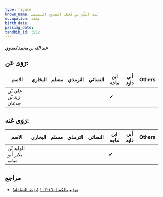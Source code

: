 ```yaml
---
type: figure
known_name: عَبد اللَّهِ بن مُحَمَّد العدوي التميمي
occupation: محدث
birth_date:
passing_date:
tahdhib_id: 3552
---
```

##### عبد الله بن محمد العدوي

## رَوَى عَن:
| الاسم                 | البخاري | مسلم | الترمذي | النسائي | ابن ماجه | أبي داود | Others |
| --------------------- | ------- | ---- | ------- | ------- | -------- | -------- | ------ |
| علي بْن زيد بْن جدعان |         |      |         |         | ✔        |          |        |
## رَوَى عَنه:
| الاسم                    | البخاري | مسلم | الترمذي | النسائي | ابن ماجه | أبي داود | Others |
| ------------------------ | ------- | ---- | ------- | ------- | -------- | -------- | ------ |
| الوليد بْن بكير أبو خباب |         |      |         |         | ✔        |          |        |
## مراجع
- [تهذيب الكمال ١٦-١٠٣](obsidian://open?vault=Tahdhib-al-Kamal&file=Figures/٣٥٥٢-عبد%20الله%20بن%20محمد%20العدوي) ([رابط الشاملة](https://shamela.ws/book/3722/8096))